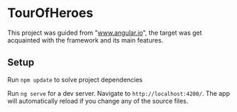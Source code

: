 # TourOfHeroes

This project was guided from "www.angular.io", the target was get acquainted with the framework and its main features.

## Setup

Run `npm update` to solve project dependencies

Run `ng serve` for a dev server. Navigate to `http://localhost:4200/`. The app will automatically reload if you change any of the source files.
